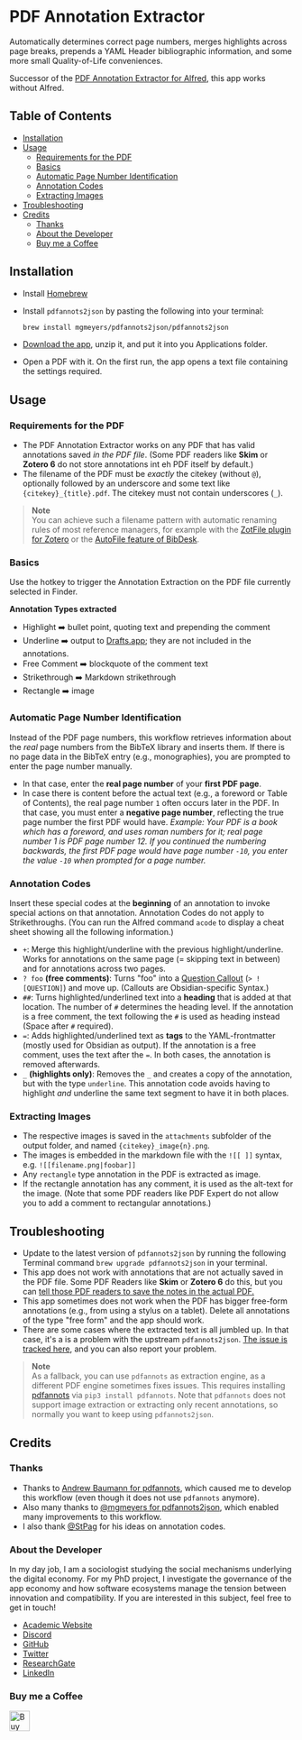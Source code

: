 # PDF Annotation Extractor

Automatically determines correct page numbers, merges highlights across page breaks, prepends a YAML Header bibliographic information, and some more small Quality-of-Life conveniences.

Successor of the [PDF Annotation Extractor for Alfred](https://github.com/chrisgrieser/pdf-annotation-extractor-alfred), this app works without Alfred.

## Table of Contents
<!--toc:start-->
- [Installation](#installation)
- [Usage](#usage)
	- [Requirements for the PDF](#requirements-for-the-pdf)
	- [Basics](#basics)
	- [Automatic Page Number Identification](#automatic-page-number-identification)
	- [Annotation Codes](#annotation-codes)
	- [Extracting Images](#extracting-images)
- [Troubleshooting](#troubleshooting)
- [Credits](#credits)
	- [Thanks](#thanks)
	- [About the Developer](#about-the-developer)
	- [Buy me a Coffee](#buy-me-a-coffee)
<!--toc:end-->

## Installation
- Install [Homebrew](https://brew.sh/)
- Install `pdfannots2json` by pasting the following into your terminal:

  ```bash
  brew install mgmeyers/pdfannots2json/pdfannots2json
  ```

- [Download the app](https://github.com/chrisgrieser/pdf-annotation-extractor/blob/main/PDF%20Annotation%20Extractor.zip?raw=true), unzip it, and put it into you Applications folder.
- Open a PDF with it. On the first run, the app opens a text file containing the settings required.

## Usage

### Requirements for the PDF
- The PDF Annotation Extractor works on any PDF that has valid annotations saved *in the PDF file*. (Some PDF readers like __Skim__ or __Zotero 6__ do not store annotations int eh PDF itself by default.)
- The filename of the PDF must be *exactly* the citekey (without `@`), optionally followed by an underscore and some text like `{citekey}_{title}.pdf`. The citekey must not contain underscores (`_`).

> __Note__  
> You can achieve such a filename pattern with automatic renaming rules of most reference managers, for example with the [ZotFile plugin for Zotero](http://zotfile.com/#renaming-rules) or the [AutoFile feature of BibDesk](https://bibdesk.sourceforge.io/manual/BibDeskHelp_77.html#SEC140).

### Basics
Use the hotkey to trigger the Annotation Extraction on the PDF file currently selected in Finder.

__Annotation Types extracted__
- Highlight ➡️ bullet point, quoting text and prepending the comment
- Underline ➡️ output to [Drafts.app](https://getdrafts.com/); they are not included in the annotations. 
- Free Comment ➡️ blockquote of the comment text
- Strikethrough ➡️ Markdown strikethrough
- Rectangle ➡️ image

### Automatic Page Number Identification
Instead of the PDF page numbers, this workflow retrieves information about the *real* page numbers from the BibTeX library and inserts them. If there is no page data in the BibTeX entry (e.g., monographies), you are prompted to enter the page number manually.
- In that case, enter the __real page number__ of your __first PDF page__.
- In case there is content before the actual text (e.g., a foreword or Table of Contents), the real page number `1` often occurs later in the PDF. In that case, you must enter a __negative page number__, reflecting the true page number the first PDF would have. *Example: Your PDF is a book which has a foreword, and uses roman numbers for it; real page number 1 is PDF page number 12. If you continued the numbering backwards, the first PDF page would have page number `-10`, you enter the value `-10` when prompted for a page number.*

### Annotation Codes
Insert these special codes at the __beginning__ of an annotation to invoke special actions on that annotation. Annotation Codes do not apply to Strikethroughs. (You can run the Alfred command `acode` to display a cheat sheet showing all the following information.)

- `+`: Merge this highlight/underline with the previous highlight/underline. Works for annotations on the same page (= skipping text in between) and for annotations across two pages.
- `? foo` __(free comments)__: Turns "foo" into a [Question Callout](https://help.obsidian.md/How+to/Use+callouts)  (`> ![QUESTION]`) and move up. (Callouts are Obsidian-specific Syntax.)
- `##`: Turns highlighted/underlined text into a __heading__ that is added at that location. The number of `#` determines the heading level. If the annotation is a free comment, the text following the `#` is used as heading instead (Space after `#` required).
- `=`: Adds highlighted/underlined text as __tags__ to the YAML-frontmatter (mostly used for Obsidian as output). If the annotation is a free comment, uses the text after the `=`. In both cases, the annotation is removed afterwards.
- `_` __(highlights only)__: Removes the `_` and creates a copy of the annotation, but with the type `underline`. This annotation code avoids having to highlight *and* underline the same text segment to have it in both places.

### Extracting Images
- The respective images is saved in the `attachments` subfolder of the output folder, and named `{citekey}_image{n}.png`.
- The images is embedded in the markdown file with the `![[ ]]` syntax, e.g. `![[filename.png|foobar]]`
- Any `rectangle` type annotation in the PDF is extracted as image.
- If the rectangle annotation has any comment, it is used as the alt-text for the image. (Note that some PDF readers like PDF Expert do not allow you to add a comment to rectangular annotations.)

## Troubleshooting
- Update to the latest version of `pdfannots2json` by running the following Terminal command `brew upgrade pdfannots2json` in your terminal.
- This app does not work with annotations that are not actually saved in the PDF file. Some PDF Readers like __Skim__ or __Zotero 6__ do this, but you can [tell those PDF readers to save the notes in the actual PDF.](https://skim-app.sourceforge.io/manual/SkimHelp_45.html)
- This app sometimes does not work when the PDF has bigger free-form annotations (e.g., from using a stylus on a tablet). Delete all annotations of the type "free form" and the app should work.
- There are some cases where the extracted text is all jumbled up. In that case, it's a is a problem with the upstream `pdfannots2json`. [The issue is tracked here](https://github.com/mgmeyers/pdfannots2json/issues/11), and you can also report your problem.

> __Note__  
> As a fallback, you can use `pdfannots` as extraction engine, as a different PDF engine sometimes fixes issues. This requires installing [pdfannots](https://github.com/mgmeyers/pdfannots2json/issues/11) via `pip3 install pdfannots`. Note that `pdfannots` does not support image extraction or extracting only recent annotations, so normally you want to keep using `pdfannots2json`.

## Credits

<!-- vale Google.FirstPerson = NO -->
### Thanks
- Thanks to [Andrew Baumann for pdfannots](https://github.com/0xabu/pdfannots), which caused me to develop this workflow (even though it does not use `pdfannots` anymore).
- Also many thanks to [@mgmeyers for pdfannots2json](https://github.com/mgmeyers/pdfannots2json/), which enabled many improvements to this workflow.
- I also thank [@StPag](https://github.com/stefanopagliari/) for his ideas on annotation codes.

### About the Developer
In my day job, I am a sociologist studying the social mechanisms underlying the digital economy. For my PhD project, I investigate the governance of the app economy and how software ecosystems manage the tension between innovation and compatibility. If you are interested in this subject, feel free to get in touch!

<!-- markdown-link-check-disable -->
- [Academic Website](https://chris-grieser.de/)
- [Discord](https://discordapp.com/users/462774483044794368/)
- [GitHub](https://github.com/chrisgrieser/)
- [Twitter](https://twitter.com/pseudo_meta)
- [ResearchGate](https://www.researchgate.net/profile/Christopher-Grieser)
- [LinkedIn](https://www.linkedin.com/in/christopher-grieser-ba693b17a/)

### Buy me a Coffee
<a href='https://ko-fi.com/Y8Y86SQ91' target='_blank'><img height='36' style='border:0px;height:36px;' src='https://cdn.ko-fi.com/cdn/kofi1.png?v=3' border='0' alt='Buy Me a Coffee at ko-fi.com' /></a>
